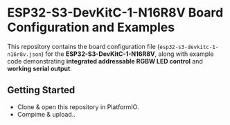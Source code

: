 # ESP32-S3-DevKitC-1-N16R8V Board Configuration and Examples

This repository contains the board configuration file (`esp32-s3-devkitc-1-n16r8v.json`) for the **ESP32-S3-DevKitC-1-N16R8V**, along with example code demonstrating **integrated addressable RGBW LED control** and **working serial output**.

## Getting Started
- Clone & open this repository in PlatformIO.
- Compime & upload..
